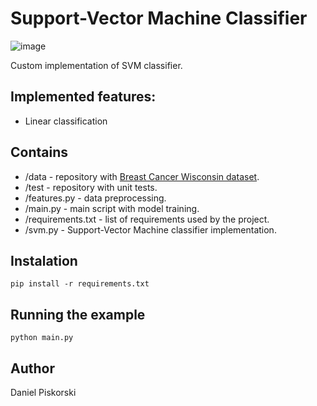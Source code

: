 Support-Vector Machine Classifier
=================================
![image](https://user-images.githubusercontent.com/12935674/171217686-2df0965e-314e-4115-95f5-f2e87a1b880f.png)

Custom implementation of SVM classifier.

Implemented features:
---------------------------------
- Linear classification

Contains
---------------------------------
- /data - repository with [Breast Cancer Wisconsin dataset](https://www.kaggle.com/datasets/uciml/breast-cancer-wisconsin-data).
- /test - repository with unit tests.
- /features.py - data preprocessing.
- /main.py - main script with model training.
- /requirements.txt - list of requirements used by the project.
- /svm.py - Support-Vector Machine classifier implementation.

Instalation
---------------------------------
`pip install -r requirements.txt`

Running the example
---------------------------------
`python main.py`

Author
---------------------------------
Daniel Piskorski
